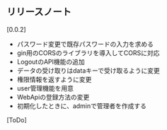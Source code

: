 ## リリースノート

[0.0.2]

- パスワード変更で既存パスワードの入力を求める
- gin用のCORSのライブラリを導入してCORSに対応
- LogoutのAPI機能の追加
- データの受け取りはdataキーで受け取るように変更
- 権限情報を返すように変更
- user管理機能を用意
- WebApiの登録方法の変更
- 初期化したときに、adminで管理者を作成する

[ToDo]
